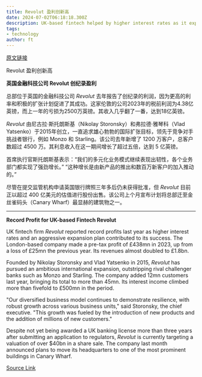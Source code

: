 ```yaml
---
title: Revolut 盈利创新高
date: 2024-07-02T06:18:18.300Z
description: UK-based fintech helped by higher interest rates as it expands customer base
tags: 
- technology
author: ft
---
```


[原文链接](https://ft.com/content/d994db14-4ea3-4208-9a0c-97059d7d03a3)

Revolut 盈利创新高

**英国金融科技公司 Revolut 创纪录盈利**

总部位于英国的金融科技公司 *Revolut* 去年报告了创纪录的利润，因为更高的利率和积极的扩张计划促进了其成功。这家伦敦的公司2023年的税前利润为4.38亿英镑，而上一年的亏损为2500万英镑。其收入几乎翻了一番，达到18亿英镑。

*Revolut* 由尼古拉·斯托朗斯基（Nikolay Storonsky）和弗拉德·雅琴科（Vlad Yatsenko）于2015年创立，一直追求雄心勃勃的国际扩张目标，领先于竞争对手挑战者银行，例如 Monzo 和 Starling。该公司去年新增了 1200 万客户，总客户数超过 4500 万。其利息收入在这一期间增长了超过五倍，达到 5 亿英镑。

首席执行官斯托朗斯基表示：“我们的多元化业务模式继续表现出韧性，各个业务部门都实现了强劲增长。” “这种增长是由新产品的推出和数百万新客户的加入推动的。”

尽管在提交监管机构申请英国银行牌照三年多后仍未获得批准，但 *Revolut* 目前正以超过 400 亿美元的估值进行股份出售。该公司上个月宣布计划将总部迁至金丝雀码头（Canary Wharf）最显赫的建筑物之一。

---

 **Record Profit for UK-based Fintech Revolut**

UK fintech firm *Revolut* reported record profits last year as higher interest rates and an aggressive expansion plan contributed to its success. The London-based company made a pre-tax profit of £438mn in 2023, up from a loss of £25mn the previous year. Its revenues almost doubled to £1.8bn.

Founded by Nikolay Storonsky and Vlad Yatsenko in 2015, *Revolut* has pursued an ambitious international expansion, outstripping rival challenger banks such as Monzo and Starling. The company added 12mn customers last year, bringing its total to more than 
45mn. Its interest income climbed more than fivefold to £500mn in the period.

"Our diversified business model continues to demonstrate resilience, with robust growth across various business units," said Storonsky, the chief executive. "This growth was fueled by the introduction of new products and the addition of millions of new customers."

Despite not yet being awarded a UK banking license more than three years after submitting an application to regulators, *Revolut* is currently targeting a valuation of over $40bn in a share sale. The company last month announced plans to move its headquarters to one of the most prominent buildings in Canary Wharf.

[Source Link](https://ft.com/content/d994db14-4ea3-4208-9a0c-97059d7d03a3)

